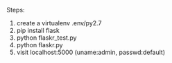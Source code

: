 Steps:

1) create a virtualenv .env/py2.7
2) pip install flask
3) python flaskr_test.py
4) python flaskr.py
5) visit localhost:5000 (uname:admin, passwd:default)

